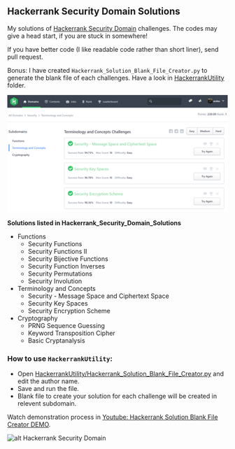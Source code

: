 ## Hackerrank Security Domain Solutions

My solutions of [Hackerrank Security Domain](https://www.hackerrank.com/domains/security) challenges. The codes may give a head start, if you are stuck in somewhere! 

If you have better code (I like readable code rather than short liner), send pull request.


Bonus: I have created `Hackerrank_Solution_Blank_File_Creator.py` to generate the blank file of each challenges. Have a look in [HackerrankUtility](/HackerrankUtility) folder.

![alt Hackerrank Security Domain](Hackerrank_Security_Domain.png)

<b>Solutions listed in Hackerrank_Security_Domain_Solutions</b>
<ul>
  <li>Functions
    <ul>
      <li>Security Functions</li>
      <li>Security Functions II</li>
      <li>Security Bijective Functions</li>
      <li>Security Function Inverses</li>
      <li>Security Permutations</li>
      <li>Security Involution</li>
    </ul>
  </li>
  <li>Terminology and Concepts
    <ul>
      <li>Security - Message Space and Ciphertext Space</li>
      <li>Security Key Spaces</li>
      <li>Security Encryption Scheme</li>
    </ul>
  </li>
  <li>Cryptography
    <ul>
      <li>PRNG Sequence Guessing</li>
      <li>Keyword Transposition Cipher</li>
      <li>Basic Cryptanalysis</li>
    </ul>
  </li>
</ul>


### How to use `HackerrankUtility`:
- Open [HackerrankUtility/Hackerrank_Solution_Blank_File_Creator.py](HackerrankUtility/Hackerrank_Solution_Blank_File_Creator.py) and edit the author name.
- Save and run the file.
- Blank file to create your solution for each challenge will be created in relevent subdomain.

Watch demonstration process in [Youtube: Hackerrank Solution Blank File Creator DEMO](https://youtu.be/G3hq5upfPEI).

![alt Hackerrank Security Domain](http://img.youtube.com/vi/G3hq5upfPEI/0.jpg)
